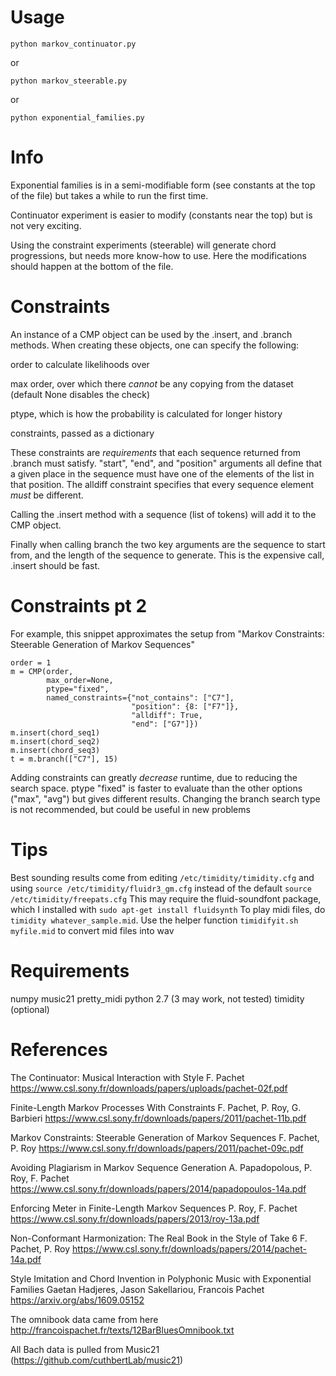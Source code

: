 Usage
=====

`python markov_continuator.py`

or

`python markov_steerable.py`

or

`python exponential_families.py`


Info
====
Exponential families is in a semi-modifiable form (see constants at the top of the file)
but takes a while to run the first time.

Continuator experiment is easier to modify (constants near the top) but is not very exciting.

Using the constraint experiments (steerable) will generate chord progressions, but needs more know-how to use. Here the modifications should happen at the bottom of the file.


Constraints
===========
An instance of a CMP object can be used by the .insert, and .branch methods. When creating these objects, one can specify the following:

order to calculate likelihoods over

max order, over which there *cannot* be any copying from the dataset (default None disables the check)

ptype, which is how the probability is calculated for longer history

constraints, passed as a dictionary

These constraints are *requirements* that each sequence returned from .branch
must satisfy. "start", "end", and "position" arguments all define that a given place in the sequence
must have one of the elements of the list in that position. The alldiff constraint specifies that every sequence element *must* be different.

Calling the .insert method with a sequence (list of tokens) will add it to the CMP object.

Finally when calling branch the two key arguments are the sequence to start from, and the length of the sequence to generate. This is the expensive call, .insert should be fast.

Constraints pt 2
================

For example, this snippet approximates the setup from "Markov Constraints: Steerable Generation of Markov Sequences"

```
order = 1
m = CMP(order,
        max_order=None,
        ptype="fixed",
        named_constraints={"not_contains": ["C7"],
                           "position": {8: ["F7"]},
                           "alldiff": True,
                           "end": ["G7"]})
m.insert(chord_seq1)
m.insert(chord_seq2)
m.insert(chord_seq3)
t = m.branch(["C7"], 15)
```

Adding constraints can greatly *decrease* runtime, due to reducing the search space.
ptype "fixed" is faster to evaluate than the other options ("max", "avg") but gives different results.
Changing the branch search type is not recommended, but could be useful in new problems


Tips
====
Best sounding results come from editing `/etc/timidity/timidity.cfg`
and using `source /etc/timidity/fluidr3_gm.cfg` instead of the default `source /etc/timidity/freepats.cfg`
This may require the fluid-soundfont package, which I installed with `sudo apt-get install fluidsynth`
To play midi files, do `timidity whatever_sample.mid`.
Use the helper function `timidifyit.sh myfile.mid` to convert mid files into wav


Requirements
============
numpy
music21
pretty\_midi
python 2.7 (3 may work, not tested)
timidity (optional)


References
==========
The Continuator: Musical Interaction with Style
F. Pachet
https://www.csl.sony.fr/downloads/papers/uploads/pachet-02f.pdf

Finite-Length Markov Processes With Constraints
F. Pachet, P. Roy, G. Barbieri
https://www.csl.sony.fr/downloads/papers/2011/pachet-11b.pdf

Markov Constraints: Steerable Generation of Markov Sequences
F. Pachet, P. Roy
https://www.csl.sony.fr/downloads/papers/2011/pachet-09c.pdf

Avoiding Plagiarism in Markov Sequence Generation
A. Papadopolous, P. Roy, F. Pachet
https://www.csl.sony.fr/downloads/papers/2014/papadopoulos-14a.pdf

Enforcing Meter in Finite-Length Markov Sequences
P. Roy, F. Pachet
https://www.csl.sony.fr/downloads/papers/2013/roy-13a.pdf

Non-Conformant Harmonization: The Real Book in the Style of Take 6
F. Pachet, P. Roy
https://www.csl.sony.fr/downloads/papers/2014/pachet-14a.pdf

Style Imitation and Chord Invention in Polyphonic Music with Exponential Families
Gaetan Hadjeres, Jason Sakellariou, Francois Pachet
https://arxiv.org/abs/1609.05152

The omnibook data came from here
http://francoispachet.fr/texts/12BarBluesOmnibook.txt

All Bach data is pulled from Music21 (https://github.com/cuthbertLab/music21)
